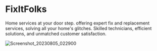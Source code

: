 # FixItFolks
Home services at your door step.
offering expert fix and replacement services, solving all your home's glitches. Skilled technicians, efficient solutions, and unmatched customer satisfaction.

![Screenshot_20230805_022900](https://github.com/rac101ran/FixItFolks/assets/59615161/7c15ed65-409c-4f89-bbdc-36f17d072b94)

